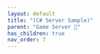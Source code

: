 ```yaml
---
layout: default
title: "(C# Server Sample)"
parent: "Game Server 👾"
has_children: true
nav_order: 7
---
```


